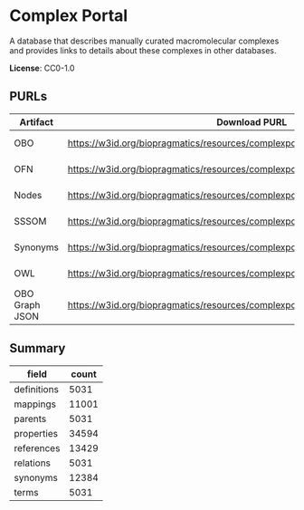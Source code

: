 # Complex Portal

A database that describes manually curated macromolecular complexes and provides links to details about these complexes in other databases.

**License**: CC0-1.0

## PURLs

| Artifact       | Download PURL                                                                     | Latest Versioned Download PURL                                                               |
|----------------|-----------------------------------------------------------------------------------|----------------------------------------------------------------------------------------------|
| OBO            | https://w3id.org/biopragmatics/resources/complexportal/complexportal.obo          | https://w3id.org/biopragmatics/resources/complexportal/2025-03-28/complexportal.obo          |
| OFN            | https://w3id.org/biopragmatics/resources/complexportal/complexportal.ofn          | https://w3id.org/biopragmatics/resources/complexportal/2025-03-28/complexportal.ofn          |
| Nodes          | https://w3id.org/biopragmatics/resources/complexportal/complexportal.tsv          | https://w3id.org/biopragmatics/resources/complexportal/2025-03-28/complexportal.tsv          |
| SSSOM          | https://w3id.org/biopragmatics/resources/complexportal/complexportal.sssom.tsv    | https://w3id.org/biopragmatics/resources/complexportal/2025-03-28/complexportal.sssom.tsv    |
| Synonyms       | https://w3id.org/biopragmatics/resources/complexportal/complexportal.synonyms.tsv | https://w3id.org/biopragmatics/resources/complexportal/2025-03-28/complexportal.synonyms.tsv |
| OWL            | https://w3id.org/biopragmatics/resources/complexportal/complexportal.owl          | https://w3id.org/biopragmatics/resources/complexportal/2025-03-28/complexportal.owl          |
| OBO Graph JSON | https://w3id.org/biopragmatics/resources/complexportal/complexportal.json         | https://w3id.org/biopragmatics/resources/complexportal/2025-03-28/complexportal.json         |

## Summary

| field       |   count |
|-------------|---------|
| definitions |    5031 |
| mappings    |   11001 |
| parents     |    5031 |
| properties  |   34594 |
| references  |   13429 |
| relations   |    5031 |
| synonyms    |   12384 |
| terms       |    5031 |
